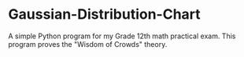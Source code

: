 # Gaussian-Distribution-Chart
A simple Python program for my Grade 12th math practical exam. This program proves the "Wisdom of Crowds" theory.
